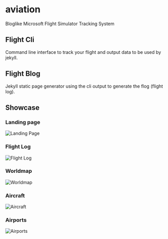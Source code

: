 # aviation

Bloglike Microsoft Flight Simulator Tracking System

## Flight Cli

Command line interface to track your flight and output data to be used by jekyll.

## Flight Blog

Jekyll static page generator using the cli output to generate the flog (flight log).

## Showcase

### Landing page
![Landing Page](https://raw.githubusercontent.com/thefipster/aviation/feature/init/docs/landing.png)

### Flight Log
![Flight Log](https://raw.githubusercontent.com/thefipster/aviation/feature/init/docs/flightlog.png)

### Worldmap
![Worldmap](https://raw.githubusercontent.com/thefipster/aviation/feature/init/docs/worldmap.png)

### Aircraft
![Aircraft](https://raw.githubusercontent.com/thefipster/aviation/feature/init/docs/aircraft.png)

### Airports
![Airports](https://raw.githubusercontent.com/thefipster/aviation/feature/init/docs/airports.png)
